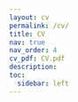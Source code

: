 ```yaml
---
layout: cv
permalink: /cv/
title: CV
nav: true
nav_order: 4
cv_pdf: CV.pdf
description: 
toc:
  sidebar: left
---
```

